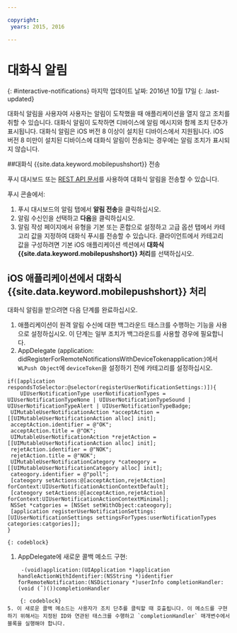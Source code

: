 ```yaml
---

copyright:
 years: 2015, 2016

---
```


# 대화식 알림
{: #interactive-notifications}
마지막 업데이트 날짜: 2016년 10월 17일
{: .last-updated}

대화식 알림을 사용자여 사용자는 알림이 도착했을 때 애플리케이션을 열지 않고 조치를 취할 수 있습니다. 대화식 알림이 도착하면 디바이스에 알림 메시지와 함께 조치 단추가 표시됩니다. 대화식 알림은 iOS 버전 8 이상이 설치된 디바이스에서 지원됩니다. iOS 버전 8 미만이 설치된 디바이스에 대화식 알림이 전송되는 경우에는 알림 조치가 표시되지 않습니다.  

##대화식 {{site.data.keyword.mobilepushshort}} 전송


푸시 대시보드 또는 [REST API 문서](t_restapi.html)를 사용하여 대화식 알림을 전송할 수 있습니다. 

푸시 콘솔에서: 

1. 푸시 대시보드의 알림 탭에서 **알림 전송**을 클릭하십시오.  
2. 알림 수신인을 선택하고 **다음**을 클릭하십시오.  
3. 알림 작성 페이지에서 유형을 기본 또는 혼합으로 설정하고 고급 옵션 탭에서 카테고리 값을 지정하여 대화식 푸시를 전송할 수 있습니다. 클라이언트에서 카테고리 값을 구성하려면 기본 iOS 애플리케이션 섹션에서 **대화식 {{site.data.keyword.mobilepushshort}} 처리**를 선택하십시오. 

## iOS 애플리케이션에서 대화식 {{site.data.keyword.mobilepushshort}} 처리

대화식 알림을 받으려면 다음 단계를 완료하십시오. 

1. 애플리케이션이 원격 알림 수신에 대한 백그라운드 태스크를 수행하는 기능을 사용으로 설정하십시오. 이 단계는 일부 조치가 백그라운드를 사용할 경우에 필요합니다. 
1. AppDelegate (application: didRegisterForRemoteNotificationsWithDeviceTokenapplication:)에서 `WLPush Object`에 `deviceToken`을 설정하기 전에 카테고리를 설정하십시오. 
```
if([application respondsToSelector:@selector(registerUserNotificationSettings:)]){
	UIUserNotificationType userNotificationTypes = UIUserNotificationTypeNone | UIUserNotificationTypeSound | UIUserNotificationTypeAlert | UIUserNotificationTypeBadge;
 UIMutableUserNotificationAction *acceptAction = [[UIMutableUserNotificationAction alloc] init];
 acceptAction.identifier = @"OK";
 acceptAction.title = @"OK";
 UIMutableUserNotificationAction *rejetAction = [[UIMutableUserNotificationAction alloc] init];
 rejetAction.identifier = @"NOK";
 rejetAction.title = @"NOK";
 UIMutableUserNotificationCategory *cateogory = [[UIMutableUserNotificationCategory alloc] init];
 cateogory.identifier = @"poll";
 [cateogory setActions:@[acceptAction,rejetAction] forContext:UIUserNotificationActionContextDefault];
 [cateogory setActions:@[acceptAction,rejetAction] forContext:UIUserNotificationActionContextMinimal];
 NSSet *catgories = [NSSet setWithObject:cateogory];
 [application registerUserNotificationSettings:[UIUserNotificationSettings settingsForTypes:userNotificationTypes categories:catgories]];
}
```
	{: codeblock}

1. AppDelegate에 새로운 콜백 메소드 구현:
	```
	 -(void)application:(UIApplication *)application handleActionWithIdentifier:(NSString *)identifier forRemoteNotification:(NSDictionary *)userInfo completionHandler:(void (ˆ)())completionHandler
```
	{: codeblock} 
5. 이 새로운 콜백 메소드는 사용자가 조치 단추를 클릭할 때 호출됩니다. 이 메소드를 구현하기 위해서는 지정된 ID와 연관된 태스크를 수행하고 `completionHandler` 매개변수에서 블록을 실행해야 합니다. 
